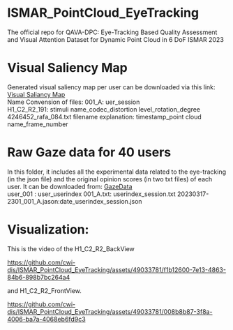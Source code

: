 # ISMAR_PointCloud_EyeTracking
The official repo for QAVA-DPC: Eye-Tracking Based Quality Assessment and Visual Attention Dataset for Dynamic Point Cloud in 6 DoF ISMAR 2023
# Visual Saliency Map 
Generated visual saliency map per user can be downloaded via this link: [Visual Saliancy Map](https://zenodo.org/records/10996417)  
Name Convension of files:
001_A: uer_session  
H1_C2_R2_191: stimuli name_codec_distortion level_rotation_degree  
4246452_rafa_084.txt filename explanation: timestamp_point cloud name_frame_number  
# Raw Gaze data for 40 users
In this folder, it includes all the experimental data related to the eye-tracking (in the json file) and the original opinion scores (in two txt files) of each user. It can be downloaded from: [GazeData](https://zenodo.org/records/10996417)  
user_001 : user_userindex
001_A.txt: userindex_session.txt
20230317-2301_001_A.jason:date_userindex_session.json


# Visualization:
This is the video of the H1_C2_R2_BackView  

https://github.com/cwi-dis/ISMAR_PointCloud_EyeTracking/assets/49033781/f1b12600-7e13-4863-84b6-898b7bc264a4  



and H1_C2_R2_FrontView.  

https://github.com/cwi-dis/ISMAR_PointCloud_EyeTracking/assets/49033781/008b8b87-3f8a-4006-ba7a-4068eb6fd9c3

